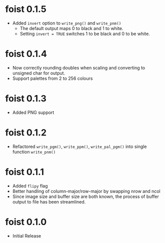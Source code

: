 

# foist 0.1.5

* Added `invert` option to `write_png()` and `write_pnm()`
    * The default output maps 0 to black and 1 to white.
    * Setting `invert = TRUE` switches 1 to be black and 0 to be white.


# foist 0.1.4

* Now correctly rounding doubles when scaling and converting to unsigned char for output.
* Support palettes from 2 to 256 colours


# foist 0.1.3

* Added PNG support


# foist 0.1.2

* Refactored `write_pgm()`, `write_ppm()`, `write_pal_pgm()` 
  into single function `write_pnm()`


# foist 0.1.1

* Added `flipy` flag
* Better handling of column-major/row-major by swapping nrow and ncol 
* Since image size and buffer size are both known, the process of buffer output
  to file has been streamlined.


# foist 0.1.0

* Initial Release
